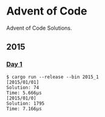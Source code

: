 # Advent of Code

Advent of Code Solutions.

## 2015

### [Day 1](src/bin/2015_1.rs)

```shell
$ cargo run --release --bin 2015_1
[2015/01/01]
Solution: 74
Time: 5.666µs
[2015/01/0]
Solution: 1795
Time: 7.166µs
```
